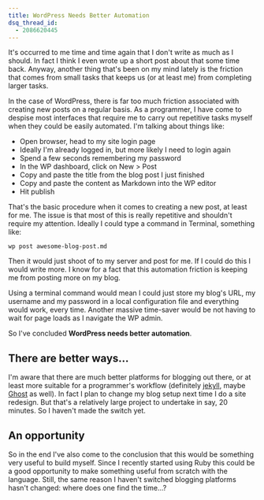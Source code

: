 ```yaml
---
title: WordPress Needs Better Automation
dsq_thread_id:
  - 2086620445
---
```


It's occurred to me time and time again that I don't write as much as I should. In fact I think I even wrote up a short post about that some time back. Anyway, another thing that's been on my mind lately is the friction that comes from small tasks that keeps us (or at least me) from completing larger tasks.

In the case of WordPress, there is far too much friction associated with creating new posts on a regular basis. As a programmer, I have come to despise most interfaces that require me to carry out repetitive tasks myself when they could be easily automated. I'm talking about things like:

* Open browser, head to my site login page
* Ideally I'm already logged in, but more likely I need to login again
* Spend a few seconds remembering my password
* In the WP dashboard, click on New > Post
* Copy and paste the title from the blog post I just finished
* Copy and paste the content as Markdown into the WP editor
* Hit publish

<!--more-->

That's the basic procedure when it comes to creating a new post, at least for me. The issue is that most of this is really repetitive and shouldn't require my attention. Ideally I could type a command in Terminal, something like:

```
wp post awesome-blog-post.md
```

Then it would just shoot of to my server and post for me. If I could do this I would write more. I know for a fact that this automation friction is keeping me from posting more on my blog.

Using a terminal command would mean I could just store my blog's URL, my username and my password in a local configuration file and everything would work, every time. Another massive time-saver would be not having to wait for page loads as I navigate the WP admin.

So I've concluded **WordPress needs better automation**.

## There are better ways&#8230;

I'm aware that there are much better platforms for blogging out there, or at least more suitable for a programmer's workflow (definitely [jekyll][1], maybe [Ghost][2] as well). In fact I plan to change my blog setup next time I do a site redesign. But that's a relatively large project to undertake in say, 20 minutes. So I haven't made the switch yet.

## An opportunity

So in the end I've also come to the conclusion that this would be something very useful to build myself. Since I recently started using Ruby this could be a good opportunity to make something useful from scratch with the language. Still, the same reason I haven't switched blogging platforms hasn't changed: where does one find the time&#8230;?

[1]: http://jekyllrb.com/
[2]: https://ghost.org/
